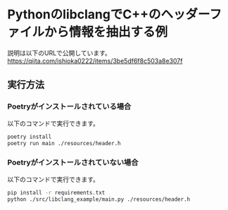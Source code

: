 # PythonのlibclangでC++のヘッダーファイルから情報を抽出する例

説明は以下のURLで公開しています。  
https://qiita.com/ishioka0222/items/3be5df6f8c503a8e307f

## 実行方法

### Poetryがインストールされている場合

以下のコマンドで実行できます。

```bash
poetry install
poetry run main ./resources/header.h
```

### Poetryがインストールされていない場合

以下のコマンドで実行できます。

```sh
pip install -r requirements.txt
python ./src/libclang_example/main.py ./resources/header.h
```
